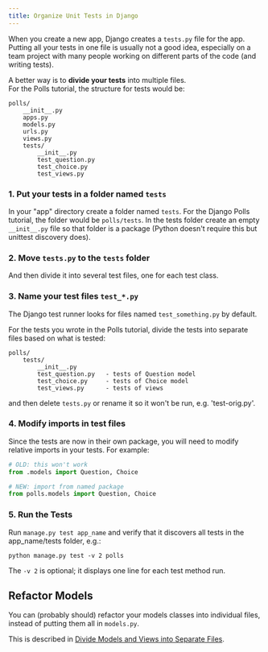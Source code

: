 ```yaml
---
title: Organize Unit Tests in Django
---
```


When you create a new app, Django creates a `tests.py` file for the app.
Putting all your tests in one file is usually not a good idea,
especially on a team project with many people working on
different parts of the code (and writing tests).

A better way is to **divide your tests** into multiple files.  
For the Polls tutorial, the structure for tests would be:
```listing
polls/
    __init__.py
    apps.py
    models.py
    urls.py
    views.py
    tests/
        __init__.py
        test_question.py
        test_choice.py
        test_views.py
```
     

### 1. Put your tests in a folder named `tests`

In your "app" directory create a folder named `tests`.
For the Django Polls tutorial, the folder would be `polls/tests`.
In the tests folder create an empty `__init__.py` file so that folder is a package (Python doesn't require this but unittest discovery does).

### 2. Move `tests.py` to the `tests` folder

And then divide it into several test files, one for each test class.

### 3. Name your test files `test_*.py`

The Django test runner looks for files named `test_something.py` by default.

For the tests you wrote in the Polls tutorial, divide the tests
into separate files based on what is tested:
```listing
polls/
    tests/
        __init__.py
        test_question.py   - tests of Question model
        test_choice.py     - tests of Choice model
        test_views.py      - tests of views
```

and then delete `tests.py` or rename it so it won't be run, e.g. 'test-orig.py'.

### 4. Modify imports in test files

Since the tests are now in their own package, you will need
to modify relative imports in your tests.
For example:
```python
# OLD: this won't work
from .models import Question, Choice

# NEW: import from named package
from polls.models import Question, Choice
```

### 5. Run the Tests

Run `manage.py test app_name` and verify that it discovers all tests
in the app_name/tests folder, e.g.:
```
python manage.py test -v 2 polls
```
The `-v 2` is optional; it displays one line for each test method run.

## Refactor Models

You can (probably should) refactor your models classes into individual files, instead of putting them all in `models.py`.  

This is described in [Divide Models and Views into Separate Files](organize-django-code).

